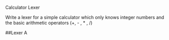 Calculator Lexer

Write a lexer for a simple calculator which only knows integer numbers and the basic arithmetic operators (+, - , * , /)

##Lexer
A
 